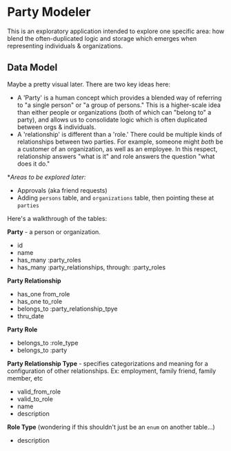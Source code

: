 # Party Modeler

This is an exploratory application intended to explore one specific area: how blend the often-duplicated logic and storage which emerges when representing individuals & organizations.

## Data Model

Maybe a pretty visual later. There are two key ideas here:
* A 'Party' is a human concept which provides a blended way of referring to "a single person" or "a group of persons." This is a higher-scale idea than either people or organizations (both of which can "belong to" a party), and allows us to consolidate logic which is often duplicated between orgs & individuals.
* A 'relationship' is different than a 'role.' There could be multiple kinds of relationships between two parties. For example, someone might _both_ be a customer of an organization, as well as an employee. In this respect, relationship answers "what is it" and role answers the question "what does it do."

**Areas to be explored later:*
* Approvals (aka friend requests)
* Adding `persons` table, and `organizations` table, then pointing these at `parties`

Here's a walkthrough of the tables:

**Party** - a person or organization.
- id
- name
- has_many :party_roles
- has_many :party_relationships, through: :party_roles

**Party Relationship**
- has_one from_role
- has_one to_role
- belongs_to :party_relationship_tpye
- thru_date

**Party Role**
- belongs_to :role_type
- belongs_to :party

**Party Relationship Type** - specifies categorizations and meaning for a configuration of other relationships. Ex: employment, family friend, family member, etc
- valid_from_role
- valid_to_role
- name
- description

**Role Type** (wondering if this shouldn't just be an `enum` on another table...)
- description
